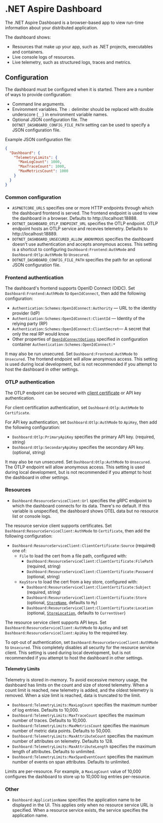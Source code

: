 # .NET Aspire Dashboard

The .NET Aspire Dashboard is a browser-based app to view run-time information about your distributed application.

The dashboard shows:

- Resources that make up your app, such as .NET projects, executables and containers.
- Live console logs of resources.
- Live telemetry, such as structured logs, traces and metrics.

## Configuration

The dashboard must be configured when it is started. There are a number of ways to provide configuration:

- Command line arguments.
- Environment variables. The `:` delimiter should be replaced with double underscore (`__`) in environment variable names.
- Optional JSON configuration file. The `DOTNET_DASHBOARD_CONFIG_FILE_PATH` setting can be used to specify a JSON configuration file.

Example JSON configuration file:

```json
{
  "Dashboard": {
    "TelemetryLimits": {
      "MaxLogCount": 1000,
      "MaxTraceCount": 1000,
      "MaxMetricsCount": 1000
    }
  }
}
```

### Common configuration

- `ASPNETCORE_URLS` specifies one or more HTTP endpoints through which the dashboard frontend is served. The frontend endpoint is used to view the dashboard in a browser. Defaults to http://localhost:18888.
- `DOTNET_DASHBOARD_OTLP_ENDPOINT_URL` specifies the OTLP endpoint. OTLP endpoint hosts an OTLP service and recevies telemetry. Defaults to http://localhost:18889.
- `DOTNET_DASHBOARD_UNSECURED_ALLOW_ANONYMOUS` specifies the dashboard doesn't use authentication and accepts anonymous access. This setting is a shortcut to configuring `Dashboard:Frontend:AuthMode` and `Dashboard:Otlp:AuthMode` to `Unsecured`.
- `DOTNET_DASHBOARD_CONFIG_FILE_PATH` specifies the path for an optional JSON configuration file.

### Frontend authentication

The dashboard's frontend supports OpenID Connect (OIDC). Set `Dashboard:Frontend:AuthMode` to `OpenIdConnect`, then add the following configuration:

- `Authentication:Schemes:OpenIdConnect:Authority` &mdash; URL to the identity provider (IdP)
- `Authentication:Schemes:OpenIdConnect:ClientId` &mdash; Identity of the relying party (RP)
- `Authentication:Schemes:OpenIdConnect:ClientSecret`&mdash; A secret that only the real RP would know
- Other properties of [`OpenIdConnectOptions`](https://learn.microsoft.com/dotnet/api/microsoft.aspnetcore.builder.openidconnectoptions) specified in configuration container `Authentication:Schemes:OpenIdConnect:*`

It may also be run unsecured. Set `Dashboard:Frontend:AuthMode` to `Unsecured`. The frontend endpoint will allow anonymous access. This setting is used during local development, but is not recommended if you attempt to host the dashboard in other settings.

### OTLP authentication

The OTLP endpoint can be secured with [client certificate](https://learn.microsoft.com/aspnet/core/security/authentication/certauth) or API key authentication.

For client certification authentication, set `Dashboard:Otlp:AuthMode` to `Certificate`.

For API key authentication, set `Dashboard:Otlp:AuthMode` to `ApiKey`, then add the following configuration:

- `Dashboard:Otlp:PrimaryApiKey` specifies the primary API key. (required, string)
- `Dashboard:Otlp:SecondaryApiKey` specifies the secondary API key. (optional, string)

It may also be run unsecured. Set `Dashboard:Otlp:AuthMode` to `Unsecured`. The OTLP endpoint will allow anonymous access. This setting is used during local development, but is not recommended if you attempt to host the dashboard in other settings.

### Resources

- `Dashboard:ResourceServiceClient:Url` specifies the gRPC endpoint to which the dashboard connects for its data. There's no default. If this variable is unspecified, the dashboard shows OTEL data but no resource list or console logs.

The resource service client supports certificates. Set `Dashboard:ResourceServiceClient:AuthMode` to `Certificate`, then add the following configuration:

- `Dashboard:ResourceServiceClient:ClientCertificate:Source` (required) one of:
  - `File` to load the cert from a file path, configured with:
    - `Dashboard:ResourceServiceClient:ClientCertificate:FilePath` (required, string)
    - `Dashboard:ResourceServiceClient:ClientCertificate:Password` (optional, string)
  - `KeyStore` to load the cert from a key store, configured with:
    - `Dashboard:ResourceServiceClient:ClientCertificate:Subject` (required, string)
    - `Dashboard:ResourceServiceClient:ClientCertificate:Store` (optional, [`StoreName`](https://learn.microsoft.com/dotnet/api/system.security.cryptography.x509certificates.storename), defaults to `My`)
    - `Dashboard:ResourceServiceClient:ClientCertificate:Location` (optional, [`StoreLocation`](https://learn.microsoft.com/dotnet/api/system.security.cryptography.x509certificates.storelocation), defaults to `CurrentUser`)

The resource service client supports API keys. Set `Dashboard:ResourceServiceClient:AuthMode` to `ApiKey` and set `Dashboard:ResourceServiceClient:ApiKey` to the required key.

To opt-out of authentication, set `Dashboard:ResourceServiceClient:AuthMode` to `Unsecured`. This completely disables all security for the resource service client. This setting is used during local development, but is not recommended if you attempt to host the dashboard in other settings.

#### Telemetry Limits

Telemetry is stored in-memory. To avoid excessive memory usage, the dashboard has limits on the count and size of stored telemetry. When a count limit is reached, new telemetry is added, and the oldest telemetry is removed. When a size limit is reached, data is truncated to the limit.

- `Dashboard:TelemetryLimits:MaxLogCount` specifies the maximum number of log entries. Defaults to 10,000.
- `Dashboard:TelemetryLimits:MaxTraceCount` specifies the maximum number of traces. Defaults to 10,000.
- `Dashboard:TelemetryLimits:MaxMetricsCount` specifies the maximum number of metric data points. Defaults to 50,000.
- `Dashboard:TelemetryLimits:MaxAttributeCount` specifies the maximum number of attributes on telemetry. Defaults to 128.
- `Dashboard:TelemetryLimits:MaxAttributeLength` specifies the maximum length of attributes. Defaults to unlimited.
- `Dashboard:TelemetryLimits:MaxSpanEventCount` specifies the maximum number of events on span attributes. Defaults to unlimited.

Limits are per-resource. For example, a `MaxLogCount` value of 10,000 configures the dashboard to store up to 10,000 log entries per-resource.

### Other

- `Dashboard:ApplicationName` specifies the application name to be displayed in the UI. This applies only when no resource service URL is specified. When a resource service exists, the service specifies the application name.
